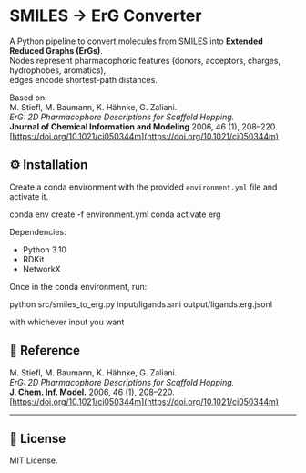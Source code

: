 # SMILES → ErG Converter

A Python pipeline to convert molecules from SMILES into **Extended Reduced Graphs (ErGs)**.  
Nodes represent pharmacophoric features (donors, acceptors, charges, hydrophobes, aromatics),  
edges encode shortest-path distances.  

Based on:  
M. Stiefl, M. Baumann, K. Hähnke, G. Zaliani.  
*ErG: 2D Pharmacophore Descriptions for Scaffold Hopping.*  
**Journal of Chemical Information and Modeling** 2006, 46 (1), 208–220.  
[https://doi.org/10.1021/ci050344m](https://doi.org/10.1021/ci050344m)

## ⚙️ Installation

Create a conda environment with the provided `environment.yml` file and activate it.

conda env create -f environment.yml
conda activate erg

Dependencies:
- Python 3.10  
- RDKit  
- NetworkX  

Once in the conda environment, run:

python src/smiles_to_erg.py input/ligands.smi output/ligands.erg.jsonl

with whichever input you want

## 📖 Reference

M. Stiefl, M. Baumann, K. Hähnke, G. Zaliani.  
*ErG: 2D Pharmacophore Descriptions for Scaffold Hopping.*  
**J. Chem. Inf. Model.** 2006, 46 (1), 208–220.  
[https://doi.org/10.1021/ci050344m](https://doi.org/10.1021/ci050344m)

---

## 📜 License

MIT License.


